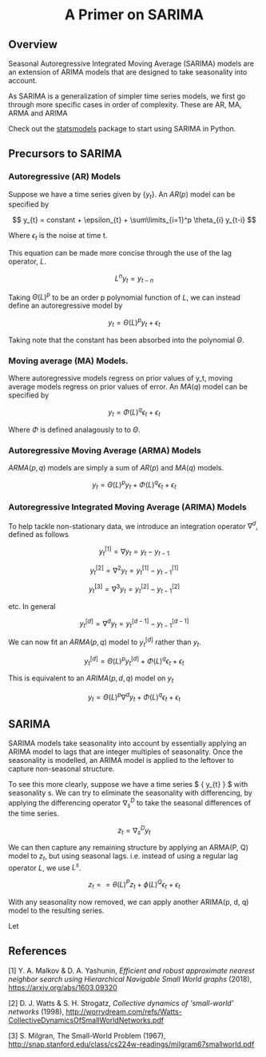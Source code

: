 # <center>A Primer on SARIMA</center>

## Overview

Seasonal Autoregressive Integrated Moving Average (SARIMA) models are an extension of ARIMA models that are designed to take seasonality into account.

As SARIMA is a generalization of simpler time series models, we first go through more specific cases in order of complexity. These are AR, MA, ARMA and ARIMA

Check out the [statsmodels](https://www.statsmodels.org/stable/index.html) package to start using SARIMA in Python.

## Precursors to SARIMA

### Autoregressive (AR) Models
Suppose we have a time series given by $\{ y_{t} \}$. An $AR(p)$ model can be specified by

$$ y_{t} = constant + \epsilon_{t} + \sum\limits_{i=1}^p \theta_{i} y_{t-i} $$

Where $\epsilon_{t}$ is the noise at time t. 

This equation can be made more concise through the use of the lag operator, $L$.

$$L^{n} y_{t} = y_{t-n}$$

Taking $\Theta(L)^{p}$ to be an order p polynomial function of $L$, we can instead define an autoregressive model by

$$ y_{t} = \Theta(L)^{p} y_{t} + \epsilon_{t}$$

Taking note that the constant has been absorbed into the polynomial $\Theta$.

### Moving average (MA) Models.
Where autoregressive models regress on prior values of y_t, moving average models regress on prior values of error. An $MA(q)$ model can be specified by

$$ y_{t} = \Phi(L)^{q} \epsilon_{t} + \epsilon_{t}$$

Where $\Phi$ is defined analagously to to $\Theta$.

### Autoregressive Moving Average (ARMA) Models
$ARMA(p,q)$ models are simply a sum of $AR(p)$ and $MA(q)$ models.

$$ y_{t} = \Theta(L)^{p} y_{t} + \Phi(L)^{q} \epsilon_{t} + \epsilon_{t}$$

### Autoregressive Integrated Moving Average (ARIMA) Models
To help tackle non-stationary data, we introduce an integration operator $\nabla^{d}$, defined as follows

$$ y_{t}^{[1]} =\nabla y_{t} = y_{t} - y_{t-1} $$

$$ y_{t}^{[2]} =\nabla^{2} y_{t} = y_{t}^{[1]} - y_{t-1}^{[1]} $$

$$ y_{t}^{[3]} =\nabla^{3} y_{t} = y_{t}^{[2]} - y_{t-1}^{[2]} $$

etc. In general

$$ y_{t}^{[d]} =\nabla^{d} y_{t} = y_{t}^{[d-1]} - y_{t-1}^{[d-1]} $$

We can now fit an $ARMA(p, q)$ model to $y_{t}^{[d]}$ rather than $y_{t}$. 

$$ y_{t}^{[d]} = \Theta(L)^{p} y_{t}^{[d]} + \Phi(L)^{q} \epsilon_{t} + \epsilon_{t}$$

This is equivalent to an $ARIMA(p,d,q)$ model on $y_{t}$

$$ y_{t} = \Theta(L)^{p} \nabla^{d} y_{t} + \Phi(L)^{q} \epsilon_{t} + \epsilon_{t}$$

## SARIMA
SARIMA models take seasonality into account by essentially applying an ARIMA model to lags that are integer multiples of seasonality. Once the seasonality is modelled, an ARIMA model is applied to the leftover to capture non-seasonal structure.

To see this more clearly, suppose we have a time series $ \{ y_{t} \} $ with seasonality s. We can try to eliminate the seasonality with differencing, by applying the differencing operator $\nabla_{s}^{D}$ to take the seasonal differences of the time series. 

$$ z_{t} = \nabla_{s}^{D} y_{t} $$

We can then capture any remaining structure by applying an ARMA(P, Q) model to $z_{t}$, but using seasonal lags. i.e. instead of using a regular lag operator $L$, we use $L^{s}$. 

$$ z_{t} = = \theta(L)^{P} z_{t} + \phi(L)^{Q} \epsilon_{t} + \epsilon_{t} $$

With any seasonality now removed, we can apply another ARIMA(p, d, q) model to the resulting series.

Let 

## References

[1] Y. A. Malkov & D. A. Yashunin, <i>Efficient and robust approximate nearest neighbor search using Hierarchical Navigable Small World graphs</i> (2018), https://arxiv.org/abs/1603.09320

[2] D. J. Watts & S. H. Strogatz, <i>Collective dynamics of 'small-world’ networks</i> (1998), http://worrydream.com/refs/Watts-CollectiveDynamicsOfSmallWorldNetworks.pdf

[3] S. Milgran, The Small-World Problem (1967), http://snap.stanford.edu/class/cs224w-readings/milgram67smallworld.pdf

